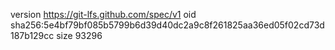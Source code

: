 version https://git-lfs.github.com/spec/v1
oid sha256:5e4bf79bf085b5799b6d39d40dc2a9c8f261825aa36ed05f02cd73d187b129cc
size 93296

